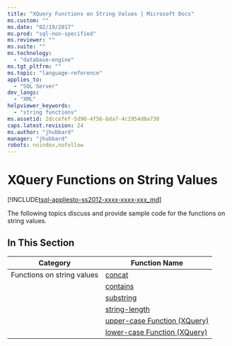 ```yaml
---
title: "XQuery Functions on String Values | Microsoft Docs"
ms.custom: ""
ms.date: "02/19/2017"
ms.prod: "sql-non-specified"
ms.reviewer: ""
ms.suite: ""
ms.technology: 
  - "database-engine"
ms.tgt_pltfrm: ""
ms.topic: "language-reference"
applies_to: 
  - "SQL Server"
dev_langs: 
  - "XML"
helpviewer_keywords: 
  - "string functions"
ms.assetid: 2dccefef-5d90-4f56-bda7-4c1954d8a730
caps.latest.revision: 24
ms.author: "jhubbard"
manager: "jhubbard"
robots: noindex,nofollow
---
```

# XQuery Functions on String Values
[!INCLUDE[tsql-appliesto-ss2012-xxxx-xxxx-xxx_md](../a9retired/includes/tsql-appliesto-ss2012-xxxx-xxxx-xxx-md.md)]

  The following topics discuss and provide sample code for the functions on string values.  
  
## In This Section  
  
|Category|Function Name|  
|--------------|-------------------|  
|Functions on string values|[concat](../xquery/functions-on-string-values-concat.md)|  
||[contains](../xquery/functions-on-string-values-contains.md)|  
||[substring](../xquery/functions-on-string-values-substring.md)|  
||[string-length](../xquery/functions-on-string-values-string-length.md)|  
||[upper-case  Function &#40;XQuery&#41;](../xquery/functions-on-string-values-upper-case.md)|  
||[lower-case  Function &#40;XQuery&#41;](../xquery/functions-on-string-values-lower-case.md)|  
  
  